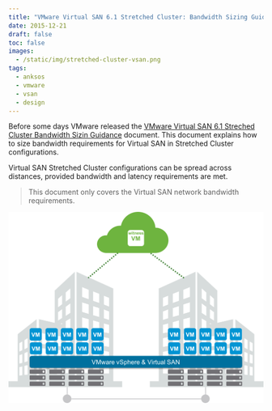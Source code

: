 ```yaml
---
title: "VMware Virtual SAN 6.1 Stretched Cluster: Bandwidth Sizing Guidance"
date: 2015-12-21
draft: false
toc: false
images: 
  - /static/img/stretched-cluster-vsan.png
tags:
  - anksos
  - vmware
  - vsan
  - design
---
```


Before some days VMware released the [VMware Virtual SAN 6.1 Streched Cluster Bandwidth Sizin Guidance](http://www.vmware.com/files/pdf/products/vsan/vmware-virtual-san-6.1-stretched-cluster-bandwidth-sizing.pdf) document. This document explains how to size bandwidth requirements for Virtual SAN in Stretched Cluster configurations.

Virtual SAN Stretched Cluster configurations can be spread across distances, provided bandwidth and latency requirements are met.

> This document only covers the Virtual SAN network bandwidth requirements.

![Stretched-cluster-vsan](/static/img/stretched-cluster-vsan.png)
